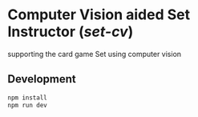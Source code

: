 # Computer Vision aided Set Instructor (*set-cv*)

supporting the card game Set using computer vision

## Development

```sh
npm install
npm run dev
```
